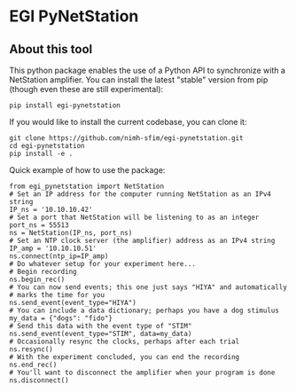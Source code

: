 # EGI PyNetStation

## About this tool
This python package enables the use of a Python API to synchronize with a
NetStation amplifier.
You can install the latest "stable" version from pip (though even these are
still experimental):

```
pip install egi-pynetstation
```

If you would like to install the current codebase, you can clone it:

```
git clone https://github.com/nimh-sfim/egi-pynetstation.git
cd egi-pynetstation
pip install -e .
```

Quick example of how to use the package:

```
from egi_pynetstation import NetStation
# Set an IP address for the computer running NetStation as an IPv4 string
IP_ns = '10.10.10.42'
# Set a port that NetStation will be listening to as an integer
port_ns = 55513
ns = NetStation(IP_ns, port_ns)
# Set an NTP clock server (the amplifier) address as an IPv4 string
IP_amp = '10.10.10.51'
ns.connect(ntp_ip=IP_amp)
# Do whatever setup for your experiment here...
# Begin recording
ns.begin_rec()
# You can now send events; this one just says "HIYA" and automatically
# marks the time for you
ns.send_event(event_type="HIYA")
# You can include a data dictionary; perhaps you have a dog stimulus
my_data = {"dogs": "fido"}
# Send this data with the event type of "STIM"
ns.send_event(event_type="STIM", data=my_data)
# Occasionally resync the clocks, perhaps after each trial
ns.resync()
# With the experiment concluded, you can end the recording
ns.end_rec()
# You'll want to disconnect the amplifier when your program is done
ns.disconnect()
```

